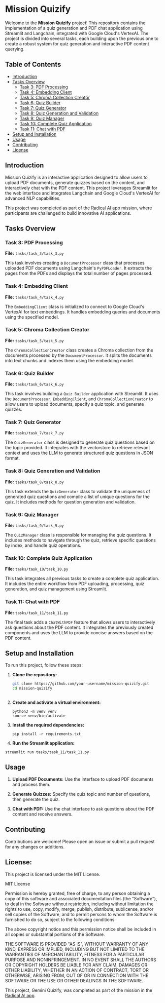 # Mission Quizify

Welcome to the **Mission Quizify** project! This repository contains the implementation of a quiz generation and PDF chat application using Streamlit and Langchain, integrated with Google Cloud's VertexAI. The project is divided into several tasks, each building upon the previous one to create a robust system for quiz generation and interactive PDF content querying.

## Table of Contents

- [Introduction](#introduction)
- [Tasks Overview](#tasks-overview)
  - [Task 3: PDF Processing](#task-3-pdf-processing)
  - [Task 4: Embedding Client](#task-4-embedding-client)
  - [Task 5: Chroma Collection Creator](#task-5-chroma-collection-creator)
  - [Task 6: Quiz Builder](#task-6-quiz-builder)
  - [Task 7: Quiz Generator](#task-7-quiz-generator)
  - [Task 8: Quiz Generation and Validation](#task-8-quiz-generation-and-validation)
  - [Task 9: Quiz Manager](#task-9-quiz-manager)
  - [Task 10: Complete Quiz Application](#task-10-complete-quiz-application)
  - [Task 11: Chat with PDF](#task-11-chat-with-pdf)
- [Setup and Installation](#setup-and-installation)
- [Usage](#usage)
- [Contributing](#contributing)
- [License](#license)

## Introduction

Mission Quizify is an interactive application designed to allow users to upload PDF documents, generate quizzes based on the content, and interactively chat with the PDF content. This project leverages Streamlit for the web interface and integrates Langchain and Google Cloud's VertexAI for advanced NLP capabilities.

This project was completed as part of the [Radical AI app](https://ai.radicalai.app/Gemini-Quizify-2024-Feb-28) mission, where participants are challenged to build innovative AI applications.


## Tasks Overview

### Task 3: PDF Processing

**File:** `tasks/task_3/task_3.py`

This task involves creating a `DocumentProcessor` class that processes uploaded PDF documents using Langchain's `PyPDFLoader`. It extracts the pages from the PDFs and displays the total number of pages processed.

### Task 4: Embedding Client

**File:** `tasks/task_4/task_4.py`

The `EmbeddingClient` class is initialized to connect to Google Cloud's VertexAI for text embeddings. It handles embedding queries and documents using the specified model.

### Task 5: Chroma Collection Creator

**File:** `tasks/task_5/task_5.py`

The `ChromaCollectionCreator` class creates a Chroma collection from the documents processed by the `DocumentProcessor`. It splits the documents into text chunks and indexes them using the embedding model.

### Task 6: Quiz Builder

**File:** `tasks/task_6/task_6.py`

This task involves building a `Quiz Builder` application with Streamlit. It uses the `DocumentProcessor`, `EmbeddingClient`, and `ChromaCollectionCreator` to allow users to upload documents, specify a quiz topic, and generate quizzes.

### Task 7: Quiz Generator

**File:** `tasks/task_7/task_7.py`

The `QuizGenerator` class is designed to generate quiz questions based on the topic provided. It integrates with the vectorstore to retrieve relevant context and uses the LLM to generate structured quiz questions in JSON format.

### Task 8: Quiz Generation and Validation

**File:** `tasks/task_8/task_8.py`

This task extends the `QuizGenerator` class to validate the uniqueness of generated quiz questions and compile a list of unique questions for the quiz. It includes methods for question generation and validation.

### Task 9: Quiz Manager

**File:** `tasks/task_9/task_9.py`

The `QuizManager` class is responsible for managing the quiz questions. It includes methods to navigate through the quiz, retrieve specific questions by index, and handle quiz operations.

### Task 10: Complete Quiz Application

**File:** `tasks/task_10/task_10.py`

This task integrates all previous tasks to create a complete quiz application. It includes the entire workflow from PDF uploading, processing, quiz generation, and quiz management using Streamlit.

### Task 11: Chat with PDF

**File:** `tasks/task_11/task_11.py`

The final task adds a `ChatWithPDF` feature that allows users to interactively ask questions about the PDF content. It integrates the previously created components and uses the LLM to provide concise answers based on the PDF content.

## Setup and Installation

To run this project, follow these steps:

1. **Clone the repository:**

   ```sh
   git clone https://github.com/your-username/mission-quizify.git
   cd mission-quizify
  
2. **Create and activate a virtual environment:**
   ```
   python3 -m venv venv
   source venv/bin/activate

3. **Install the required dependencies:**

   ```
   pip install -r requirements.txt

4. **Run the Streamlit application:**

  ```
streamlit run tasks/task_11/task_11.py
```

## Usage

1. **Upload PDF Documents:**
   Use the interface to upload PDF documents and process them.

2. **Generate Quizzes:**
   Specify the quiz topic and number of questions, then generate the quiz.

3. **Chat with PDF:**
   Use the chat interface to ask questions about the PDF content and receive answers.

## Contributing

Contributions are welcome! Please open an issue or submit a pull request for any changes or additions.

## License:

This project is licensed under the MIT License.

MIT License

Permission is hereby granted, free of charge, to any person obtaining a copy of this software and associated documentation files (the "Software"), to deal in the Software without restriction, including without limitation the rights to use, copy, modify, merge, publish, distribute, sublicense, and/or sell copies of the Software, and to permit persons to whom the Software is furnished to do so, subject to the following conditions:

The above copyright notice and this permission notice shall be included in all copies or substantial portions of the Software.

THE SOFTWARE IS PROVIDED "AS IS", WITHOUT WARRANTY OF ANY KIND, EXPRESS OR IMPLIED, INCLUDING BUT NOT LIMITED TO THE WARRANTIES OF MERCHANTABILITY, FITNESS FOR A PARTICULAR PURPOSE AND NONINFRINGEMENT. IN NO EVENT SHALL THE AUTHORS OR COPYRIGHT HOLDERS BE LIABLE FOR ANY CLAIM, DAMAGES OR OTHER LIABILITY, WHETHER IN AN ACTION OF CONTRACT, TORT OR OTHERWISE, ARISING FROM, OUT OF OR IN CONNECTION WITH THE SOFTWARE OR THE USE OR OTHER DEALINGS IN THE SOFTWARE.

This project, Gemini Quizify, was completed as part of the mission in the [Radical AI app](https://ai.radicalai.app/Gemini-Quizify-2024-Feb-28).







   

